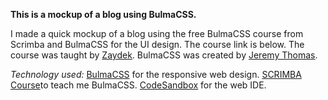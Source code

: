 **This is a mockup of a blog using BulmaCSS.**

I made a quick mockup of a blog using the free BulmaCSS course from Scrimba and BulmaCSS for the UI design. The course link is below. The course was taught by [Zaydek](https://twitter.com/username_zaydek). BulmaCSS was created by [Jeremy Thomas](https://jgthms.com/).

_Technology used:_
[BulmaCSS](https://bulma.io/) for the responsive web design.
[SCRIMBA Course](https://scrimba.com/g/gbulma)to teach me BulmaCSS.
[CodeSandbox](https://codesandbox.io) for the web IDE.
